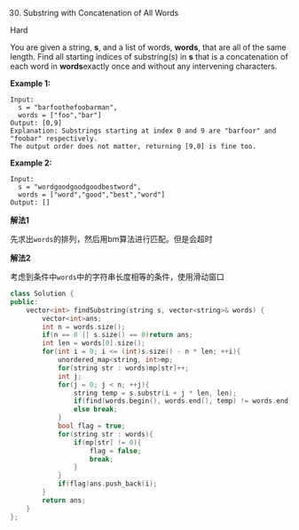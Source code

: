 30. Substring with Concatenation of All Words

Hard

You are given a string, **s**, and a list of words, **words**, that are all of the same length. Find all starting indices of substring(s) in **s** that is a concatenation of each word in **words**exactly once and without any intervening characters.

**Example 1:**

```
Input:
  s = "barfoothefoobarman",
  words = ["foo","bar"]
Output: [0,9]
Explanation: Substrings starting at index 0 and 9 are "barfoor" and "foobar" respectively.
The output order does not matter, returning [9,0] is fine too.
```

**Example 2:**

```
Input:
  s = "wordgoodgoodgoodbestword",
  words = ["word","good","best","word"]
Output: []
```

**解法1**

先求出`words`的排列，然后用bm算法进行匹配。但是会超时

**解法2**

考虑到条件中`words`中的字符串长度相等的条件，使用滑动窗口

```c++
class Solution {
public:
    vector<int> findSubstring(string s, vector<string>& words) {
        vector<int>ans;
        int n = words.size();
        if(n == 0 || s.size() == 0)return ans;
        int len = words[0].size();
        for(int i = 0; i <= (int)s.size() - n * len; ++i){
            unordered_map<string, int>mp;
            for(string str : words)mp[str]++;
            int j;
            for(j = 0; j < n; ++j){
                string temp = s.substr(i + j * len, len);
                if(find(words.begin(), words.end(), temp) != words.end() && mp[temp] > 0)mp[temp]--;
                else break;
            }
            bool flag = true;
            for(string str : words){
                if(mp[str] != 0){
                    flag = false;
                    break;
                }
            }
            if(flag)ans.push_back(i);
        }
        return ans;
    }
};
```


